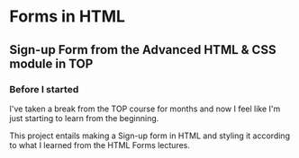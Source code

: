<h1>Forms in HTML</h1>
<h2>Sign-up Form from the Advanced HTML & CSS module in TOP</h2>

<h3>Before I started</h3>
<p>I've taken a break from the TOP course for months and now I feel like I'm just starting to learn from the beginning.</p>
<p>This project entails making a Sign-up form in HTML and styling it according to what I learned from the HTML Forms lectures.</p>

